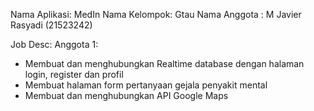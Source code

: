 Nama Aplikasi: MedIn
Nama Kelompok: Gtau
Nama Anggota : 
M Javier Rasyadi (21523242)



Job Desc:
Anggota 1:
- Membuat dan menghubungkan Realtime database dengan halaman login, register dan profil
- Membuat halaman form pertanyaan gejala penyakit mental
- Membuat dan menghubungkan API Google Maps
